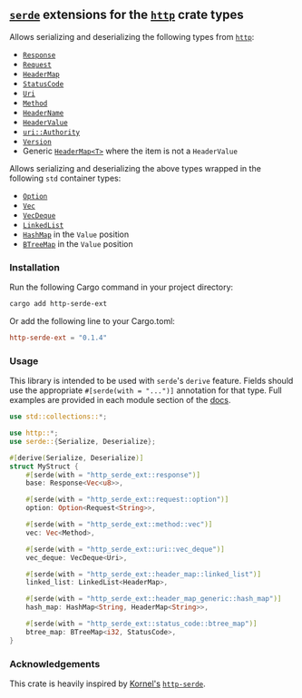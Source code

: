 ## [`serde`](https://github.com/serde-rs/serde) extensions for the [`http`](https://github.com/hyperium/http) crate types

Allows serializing and deserializing the following types from [`http`](https://github.com/hyperium/http):

- [`Response`](https://docs.rs/http-serde-ext/0.1.4/http_serde_ext/response)
- [`Request`](https://docs.rs/http-serde-ext/0.1.4/http_serde_ext/request)
- [`HeaderMap`](https://docs.rs/http-serde-ext/0.1.4/http_serde_ext/header_map)
- [`StatusCode`](https://docs.rs/http-serde-ext/0.1.4/http_serde_ext/status_code)
- [`Uri`](https://docs.rs/http-serde-ext/0.1.4/http_serde_ext/uri)
- [`Method`](https://docs.rs/http-serde-ext/0.1.4/http_serde_ext/method)
- [`HeaderName`](https://docs.rs/http-serde-ext/0.1.4/http_serde_ext/header_name)
- [`HeaderValue`](https://docs.rs/http-serde-ext/0.1.4/http_serde_ext/header_value)
- [`uri::Authority`](https://docs.rs/http-serde-ext/0.1.4/http_serde_ext/authority)
- [`Version`](https://docs.rs/http-serde-ext/0.1.4/http_serde_ext/version)
- Generic [`HeaderMap<T>`](https://docs.rs/http-serde-ext/0.1.4/http_serde_ext/header_map_generic) where the item is not a `HeaderValue`

Allows serializing and deserializing the above types wrapped in the following `std` container types:

- [`Option`](https://doc.rust-lang.org/std/option/enum.Option.html)
- [`Vec`](https://doc.rust-lang.org/std/vec/struct.Vec.html)
- [`VecDeque`](https://doc.rust-lang.org/std/collections/struct.VecDeque.html)
- [`LinkedList`](https://doc.rust-lang.org/std/collections/struct.LinkedList.html)
- [`HashMap`](https://doc.rust-lang.org/std/collections/hash_map/struct.HashMap.html) in the `Value` position
- [`BTreeMap`](https://doc.rust-lang.org/std/collections/struct.BTreeMap.html) in the `Value` position

### Installation

Run the following Cargo command in your project directory:

```bash
cargo add http-serde-ext
```

Or add the following line to your Cargo.toml:

```toml
http-serde-ext = "0.1.4"
```

### Usage

This library is intended to be used with `serde`'s `derive` feature.
Fields should use the appropriate `#[serde(with = "...")]` annotation for that
type. Full examples are provided in each module section of the [docs](https://docs.rs/http-serde-ext/0.1.4/http_serde_ext).

```rust
use std::collections::*;

use http::*;
use serde::{Serialize, Deserialize};

#[derive(Serialize, Deserialize)]
struct MyStruct {
    #[serde(with = "http_serde_ext::response")]
    base: Response<Vec<u8>>,

    #[serde(with = "http_serde_ext::request::option")]
    option: Option<Request<String>>,

    #[serde(with = "http_serde_ext::method::vec")]
    vec: Vec<Method>,

    #[serde(with = "http_serde_ext::uri::vec_deque")]
    vec_deque: VecDeque<Uri>,

    #[serde(with = "http_serde_ext::header_map::linked_list")]
    linked_list: LinkedList<HeaderMap>,

    #[serde(with = "http_serde_ext::header_map_generic::hash_map")]
    hash_map: HashMap<String, HeaderMap<String>>,

    #[serde(with = "http_serde_ext::status_code::btree_map")]
    btree_map: BTreeMap<i32, StatusCode>,
}
```

### Acknowledgements

This crate is heavily inspired by [Kornel's](https://github.com/kornelski) [`http-serde`](https://crates.io/crates/http-serde).
